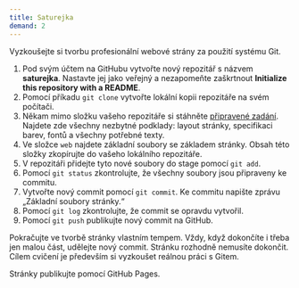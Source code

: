 ```yaml
---
title: Saturejka
demand: 2
---
```


Vyzkoušejte si tvorbu profesionální webové strány za použití systému Git.

1. Pod svým účtem na GitHubu vytvořte nový repozitář s názvem **saturejka**. Nastavte jej jako veřejný a nezapomeňte zaškrtnout **Initialize this repository with a README**.
1. Pomocí příkadu `git clone` vytvořte lokální kopii repozitáře na svém počítači.
1. Někam mimo složku vašeho repozitáře si stáhněte [připravené zadání](../assets/saturejka-zadani.zip). Najdete zde všechny nezbytné podklady: layout stránky, specifikaci barev, fontů a všechny potřebné texty.
1. Ve složce `web` najdete základní soubory se základem stránky. Obsah této složky zkopírujte do vašeho lokálního repozitáře.
1. V repozitáři přidejte tyto nové soubory do stage pomocí `git add`.
1. Pomocí `git status` zkontrolujte, že všechny soubory jsou připraveny ke commitu.
1. Vytvořte nový commit pomocí `git commit`. Ke commitu napište zprávu „Základní soubory stránky.“
1. Pomocí `git log` zkontrolujte, že commit se opravdu vytvořil.
1. Pomocí `git push` publikujte nový commit na GitHub.

Pokračujte ve tvorbě stránky vlastním tempem. Vždy, když dokončíte i třeba jen malou část, udělejte nový commit. Stránku rozhodně nemusíte dokončit. Cílem cvičení je především si vyzkoušet reálnou práci s Gitem.

Stránky publikujte pomocí GitHub Pages.
